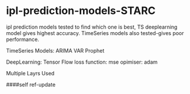 # ipl-prediction-models-STARC
ipl prediction models tested to find which one is best, TS deeplearning model gives highest accuracy. TimeSeries models also tested-gives poor performance.

TimeSeries Models:
ARIMA
VAR
Prophet

DeepLearning:
Tensor Flow
loss function:
mse
opimiser: 
adam

Multiple Layrs Used

####self ref-update
